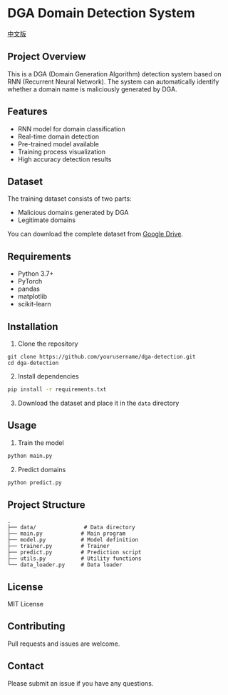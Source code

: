 # DGA Domain Detection System

[中文版](README.md)

## Project Overview
This is a DGA (Domain Generation Algorithm) detection system based on RNN (Recurrent Neural Network). The system can automatically identify whether a domain name is maliciously generated by DGA.

## Features
- RNN model for domain classification
- Real-time domain detection
- Pre-trained model available
- Training process visualization
- High accuracy detection results

## Dataset
The training dataset consists of two parts:
- Malicious domains generated by DGA
- Legitimate domains

You can download the complete dataset from [Google Drive](https://drive.google.com/drive/folders/162irE43DZLGPOyukwLIFv8mu3vIAGO0p?usp=sharing).

## Requirements
- Python 3.7+
- PyTorch
- pandas
- matplotlib
- scikit-learn

## Installation
1. Clone the repository
```
git clone https://github.com/yourusername/dga-detection.git
cd dga-detection
```

2. Install dependencies
```bash
pip install -r requirements.txt
```

3. Download the dataset and place it in the `data` directory

## Usage
1. Train the model
```bash
python main.py
```

2. Predict domains
```bash
python predict.py
```

## Project Structure
```
.
├── data/               # Data directory
├── main.py            # Main program
├── model.py           # Model definition
├── trainer.py         # Trainer
├── predict.py         # Prediction script
├── utils.py           # Utility functions
└── data_loader.py     # Data loader
```

## License
MIT License

## Contributing
Pull requests and issues are welcome.

## Contact
Please submit an issue if you have any questions.